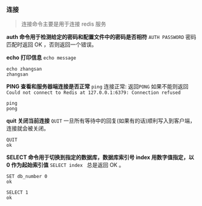 ### 连接
> 连接命令主要是用于连接 redis 服务

**auth 命令用于检测给定的密码和配置文件中的密码是否相符**
`AUTH PASSWORD`
密码匹配时返回 OK ，否则返回一个错误。

**echo 打印信息**
`echo message`
```redis
echo zhangsan
zhangsan

```

**PING 查看和服务器端连接是否正常**
`ping`
连接正常: 返回`PONG` 如果不能则返回
`Could not connect to Redis at 127.0.0.1:6379: Connection refused`

```redis
ping
pong

```

**quit 关闭当前连接**
`QUIT`
一旦所有等待中的回复(如果有的话)顺利写入到客户端，连接就会被关闭。
```redis
QUIT
ok
```

**SELECT 命令用于切换到指定的数据库，数据库索引号 index 用数字值指定，以 0 作为起始索引值**
`SELECT index `
总是返回 OK 。

```redis
SET db_number 0 
ok

SELECT 1
ok
```